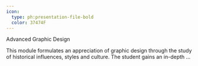 ```yaml
---
icon:
  type: ph:presentation-file-bold
  color: 37474F
---
```

Advanced Graphic Design

This module formulates an appreciation of graphic design through the study of historical influences, styles and culture. The student gains an in-depth ... 
